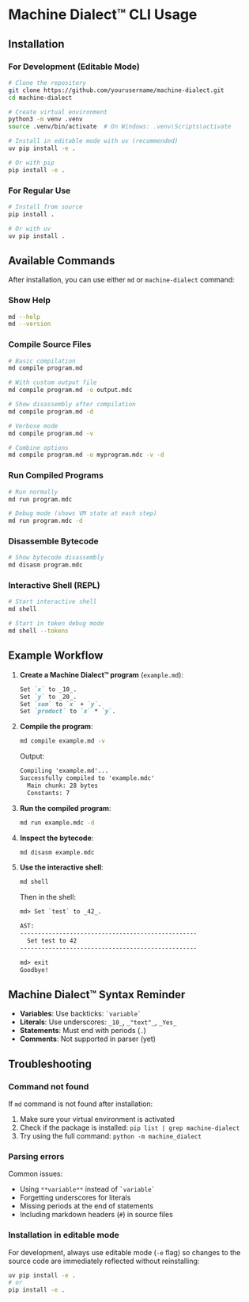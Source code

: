 # Machine Dialect™ CLI Usage

## Installation

### For Development (Editable Mode)

```bash
# Clone the repository
git clone https://github.com/yourusername/machine-dialect.git
cd machine-dialect

# Create virtual environment
python3 -m venv .venv
source .venv/bin/activate  # On Windows: .venv\Scripts\activate

# Install in editable mode with uv (recommended)
uv pip install -e .

# Or with pip
pip install -e .
```

### For Regular Use

```bash
# Install from source
pip install .

# Or with uv
uv pip install .
```

## Available Commands

After installation, you can use either `md` or `machine-dialect` command:

### Show Help

```bash
md --help
md --version
```

### Compile Source Files

```bash
# Basic compilation
md compile program.md

# With custom output file
md compile program.md -o output.mdc

# Show disassembly after compilation
md compile program.md -d

# Verbose mode
md compile program.md -v

# Combine options
md compile program.md -o myprogram.mdc -v -d
```

### Run Compiled Programs

```bash
# Run normally
md run program.mdc

# Debug mode (shows VM state at each step)
md run program.mdc -d
```

### Disassemble Bytecode

```bash
# Show bytecode disassembly
md disasm program.mdc
```

### Interactive Shell (REPL)

```bash
# Start interactive shell
md shell

# Start in token debug mode
md shell --tokens
```

## Example Workflow

1. **Create a Machine Dialect™ program** (`example.md`):

   ```markdown
   Set `x` to _10_.
   Set `y` to _20_.
   Set `sum` to `x` + `y`.
   Set `product` to `x` * `y`.
   ```

1. **Compile the program**:

   ```bash
   md compile example.md -v
   ```

   Output:

   ```txt
   Compiling 'example.md'...
   Successfully compiled to 'example.mdc'
     Main chunk: 28 bytes
     Constants: 7
   ```

1. **Run the compiled program**:

   ```bash
   md run example.mdc -d
   ```

1. **Inspect the bytecode**:

   ```bash
   md disasm example.mdc
   ```

1. **Use the interactive shell**:

   ```bash
   md shell
   ```

   Then in the shell:

   ```txt
   md> Set `test` to _42_.

   AST:
   --------------------------------------------------
     Set test to 42
   --------------------------------------------------

   md> exit
   Goodbye!
   ```

## Machine Dialect™ Syntax Reminder

- **Variables**: Use backticks: `` `variable` ``
- **Literals**: Use underscores: `_10_`, `_"text"_`, `_Yes_`
- **Statements**: Must end with periods (`.`)
- **Comments**: Not supported in parser (yet)

## Troubleshooting

### Command not found

If `md` command is not found after installation:

1. Make sure your virtual environment is activated
1. Check if the package is installed: `pip list | grep machine-dialect`
1. Try using the full command: `python -m machine_dialect`

### Parsing errors

Common issues:

- Using `**variable**` instead of `` `variable` ``
- Forgetting underscores for literals
- Missing periods at the end of statements
- Including markdown headers (`#`) in source files

### Installation in editable mode

For development, always use editable mode (`-e` flag) so changes to the source code are immediately
reflected without reinstalling:

```bash
uv pip install -e .
# or
pip install -e .
```
